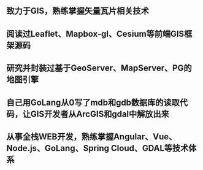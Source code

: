 ## 致力于GIS，熟练掌握矢量瓦片相关技术

## 阅读过Leaflet、Mapbox-gl、Cesium等前端GIS框架源码

## 研究并封装过基于GeoServer、MapServer、PG的地图引擎

## 自己用GoLang从0写了mdb和gdb数据库的读取代码，让GIS开发者从ArcGIS和gdal中解放出来

## 从事全栈WEB开发，熟练掌握Angular、Vue、Node.js、GoLang、Spring Cloud、GDAL等技术体系


